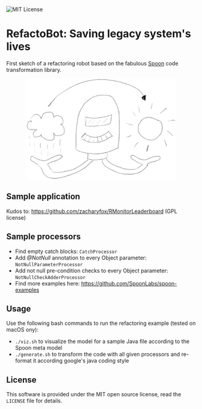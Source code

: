 ![MIT License](https://img.shields.io/badge/license-MIT%20License-blue.svg)

# RefactoBot: Saving legacy system's lives

First sketch of a refactoring robot based on the fabulous [Spoon](http://spoon.gforge.inria.fr) code transformation library.

<p align="center"><img src="refactobot.png" alt="RefactoBot" width="400" border="0" /></p>

## Sample application

Kudos to: https://github.com/zacharyfox/RMonitorLeaderboard (GPL license)

## Sample processors

 * Find empty catch blocks: `CatchProcessor`
 * Add _@NotNull_ annotation to every Object parameter: `NotNullParameterProcessor`
 * Add not null pre-condition checks to every Object parameter: `NotNullCheckAdderProcessor`
 * Find more examples here: https://github.com/SpoonLabs/spoon-examples
 
## Usage

Use the following bash commands to run the refactoring example (tested on macOS ony):

 * `./viz.sh` to visualize the model for a sample Java file according to the Spoon meta model
 * `./generate.sh` to transform the code with all given processors and re-format it according google's java coding style 

## License

This software is provided under the MIT open source license, read the `LICENSE` file for details.
